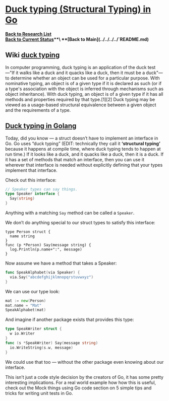 # **[Duck typing (Structural Typing) in Go](https://medium.com/@matryer/golang-advent-calendar-day-one-duck-typing-a513aaed544d)**

**[Back to Research List](../../../../research/research_list.md)**\
**[Back to Current Status](../../../../`development/status/weekly/current_status.md)**\
**[Back to Main](../../../../`README.md)**

## Wiki **[duck typing](https://en.wikipedia.org/wiki/Duck_typing)**

In computer programming, duck typing is an application of the duck test—"If it walks like a duck and it quacks like a duck, then it must be a duck"—to determine whether an object can be used for a particular purpose. With nominative typing, an object is of a given type if it is declared as such (or if a type's association with the object is inferred through mechanisms such as object inheritance). With duck typing, an object is of a given type if it has all methods and properties required by that type.[1][2] Duck typing may be viewed as a usage-based structural equivalence between a given object and the requirements of a type.

## **[Duck typing in Golang](https://medium.com/@matryer/golang-advent-calendar-day-one-duck-typing-a513aaed544d)**

Today, did you know — a struct doesn’t have to implement an interface in Go. Go uses “duck typing” (EDIT: technically they call it **‘structural typing’** because it happens at compile time, where duck typing tends to happen at run time.) If it looks like a duck, and it quacks like a duck, then it is a duck. If it has a set of methods that match an interface, then you can use it wherever that interface is needed without explicitly defining that your types implement that interface.

Check out this interface:

```go
// Speaker types can say things.
type Speaker interface {
  Say(string)
}
```

Anything with a matching `Say` method can be called a `Speaker`.

We don’t do anything special to our struct types to satisfy this interface:

```golang
type Person struct {
  name string
}
func (p *Person) Say(message string) {
  log.Println(p.name+":", message)
}
```

Now assume we have a method that takes a Speaker:

```go
func SpeakAlphabet(via Speaker) {
  via.Say("abcdefghijklmnopqrstuvwxyz")
}
```

We can use our type look:

```go
mat := new(Person)
mat.name = "Mat"
SpeakAlphabet(mat)
```

And imagine if another package exists that provides this type:

```go
type SpeakWriter struct {
  w io.Writer
}
func (s *SpeakWriter) Say(message string)
  io.WriteString(s.w, message)
}
```

We could use that too — without the other package even knowing about our interface.

This isn’t just a code style decision by the creators of Go, it has some pretty interesting implications. For a real world example how how this is useful, check out the Mock things using Go code section on 5 simple tips and tricks for writing unit tests in Go.
